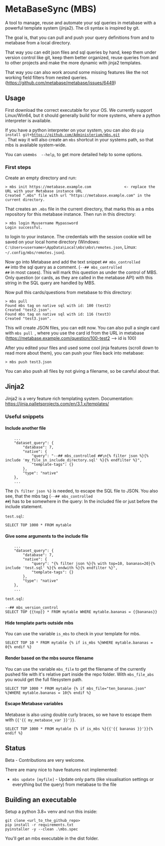 # MetaBaseSync (MBS)

A tool to manage, reuse and automate your sql queries in metabase with a powerful template system (jinja2). 
The cli syntax is inspired by git.

The goal is, that you can pull and push your query definitions from and to metabase from a local directory.

That way you can edit json files and sql queries by hand, keep them under version control like git, keep them better organized, 
reuse queries from and to other projects and make the more dynamic with jinja2 templates.

That way you can also work around some missing features like the not working field filters from nested queries. 
(https://github.com/metabase/metabase/issues/6449)

## Usage

First download the correct executable for your OS. We currently support Linux/Win64, but it should generally build for 
more systems, where a python interpreter is available. 

If you have a python interpreter on your system, you can also do 
<code>pip install git+https://github.com/Administerium/mbs.git </code>. That way it will also create an <code>mbs</code> shortcut in 
your systems path, so that mbs is available system-wide.

You can use<code>mbs <command> --help</code>, to get more detailed help to some options.

### First steps

Create an empty directory and run:

    > mbs init https://metabase.example.com               <- replace the URL with your Metabase instance URL
    Created ".mbs" file with url "https://metabase.example.com" in the current directory.

That creates an <code>.mbs</code> file in the current directory, that marks this as a mbs repository for this metabase instance.
Then run in this directory:

    > mbs login Myusername Mypassword
    Login successful.

to login to your instance. The credentials with the session cookie will be saved on your local home directory (Windows: 
<code>C:\Users\<username>\AppData\Local\mbs\mbs\remotes.json</code>, Linux: <code>~/.config/mbs/remotes.json</code>).

Now go into Metabase and add the text snippet <code>## mbs_controlled ##</code> into the sql query as a comment. 
(<code>--## mbs_controlled ##</code> in most cases).
This will mark this question as under the control of MBS. Only question (or cards, as they are called in the metabase 
API) with this string in the SQL query are handled by MBS. 

Now pull this cards/questions from metabase to this directory:

    > mbs pull
    Found mbs tag on native sql with id: 100 (test2)
    Created "test2.json".
    Found mbs tag on native sql with id: 116 (test3)
    Created "test3.json".

This will create JSON files, you can edit now. You can also pull a single card with <code>mbs pull <id></code>, 
where you use the card id from the URL in metabase (https://metabase.example.com/question/100-test2 --> id is 100)

After you edited your files and used some cool jinja features (scroll down to read more about them), 
you can push your files back into metabase:

    > mbs push test3.json

You can also push all files by not giving a filename, so be careful about that.

## Jinja2

Jinja2 is a very feature rich templating system. Documentation: https://jinja.palletsprojects.com/en/3.1.x/templates/

### Useful snippets

#### Include another file
```
    ...
    "dataset_query": {
        "database": 7,
        "native": {
            "query": "--## mbs_controlled ##\n{% filter json %}{% include 'my_file_in_include_directory.sql' %}{% endfilter %}",
            "template-tags": {}
        },
        "type": "native"
    },
    ...
```
The <code>{% filter json %}</code> is needed, to escape the SQL file to JSON. You also see, that the mbs tag 
(<code>--## mbs_controlled ##</code>) has to be somewhere in the query: In the included file or just before the 
include statement.

<code>test.sql</code>:
```
SELECT TOP 1000 * FROM mytable
```

#### Give some arguments to the include file
```
    ...
    "dataset_query": {
        "database": 7,
        "native": {
            "query": "{% filter json %}{% with top=10, bananas=20}{% include 'test.sql' %}{% endwith %}{% endfilter %}",
            "template-tags": {}
        },
        "type": "native"
    },
    ...
```
<code>test.sql</code>:
```
--## mbs_version_control
SELECT TOP {{top}} * FROM mytable WHERE mytable.bananas = {{bananas}}
```
#### Hide template parts outside mbs
You can use the variable <code>is_mbs</code> to check in your template for mbs.
```
SELECT TOP 10 * FROM mytable {% if is_mbs %}WHERE mytable.bananas = 0{% endif %}
```
#### Render based on the mbs source filename
You can use the variable <code>mbs_file</code> to get the filename of the currently pushed file with it's relative part inside the repo folder.
With <code>mbs_file_abs</code> you would get the full filesystem path.
```
SELECT TOP 1000 * FROM mytable {% if mbs_file="ten_bananas.json" %}WHERE mytable.bananas = 10{% endif %}
```
#### Escape Metabase variables
Metabase is also using double curly braces, so we have to escape them with <code>{{'{{ my_metabase_var }}'}}</code>.
```
SELECT TOP 1000 * FROM mytable {% if is_mbs %}{{'{{ bananas }}'}}{% endif %}
```

## Status

Beta - Contributions are very welcome. 

There are many nice to have features not implemented:

 * <code>mbs update [myfile]</code> - Update only parts (like visualisation settings or everything but the query) from metabase to the file

## Building an executable

Setup a python 3.8+ venv and run this inside:

    git clone <url_to_the_github_repo>
    pip install -r requirements.txt
    pyinstaller -y --clean .\mbs.spec

You'll get an mbs executable in the dist folder.